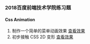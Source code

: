 ### 2018百度前端技术学院练习题
#### Css Animation
1. 制作一个简单的菜单动画效果
[查看效果](https://forevehg.github.io/ife-baidu/2018/CSS-Animation/task01/)
2. 初步接触 CSS 2D 变形
[查看效果](https://forevehg.github.io/ife-baidu/2018/CSS-Animation/task02/)


